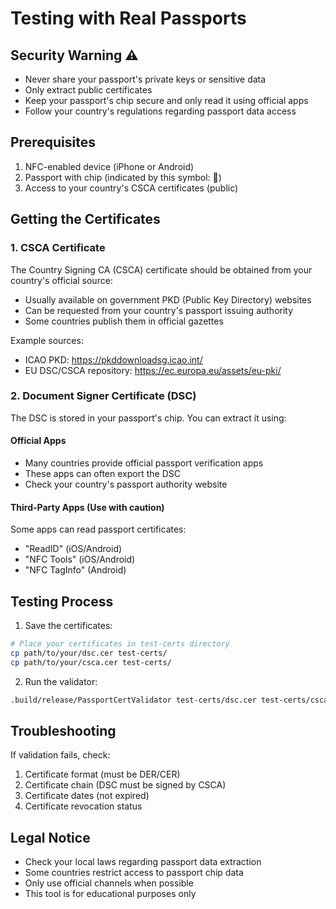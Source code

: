 # Testing with Real Passports

## Security Warning ⚠️

- Never share your passport's private keys or sensitive data
- Only extract public certificates
- Keep your passport's chip secure and only read it using official apps
- Follow your country's regulations regarding passport data access

## Prerequisites

1. NFC-enabled device (iPhone or Android)
2. Passport with chip (indicated by this symbol: 📘)
3. Access to your country's CSCA certificates (public)

## Getting the Certificates

### 1. CSCA Certificate

The Country Signing CA (CSCA) certificate should be obtained from your country's official source:

- Usually available on government PKD (Public Key Directory) websites
- Can be requested from your country's passport issuing authority
- Some countries publish them in official gazettes

Example sources:

- ICAO PKD: https://pkddownloadsg.icao.int/
- EU DSC/CSCA repository: https://ec.europa.eu/assets/eu-pki/

### 2. Document Signer Certificate (DSC)

The DSC is stored in your passport's chip. You can extract it using:

#### Official Apps

- Many countries provide official passport verification apps
- These apps can often export the DSC
- Check your country's passport authority website

#### Third-Party Apps (Use with caution)

Some apps can read passport certificates:

- "ReadID" (iOS/Android)
- "NFC Tools" (iOS/Android)
- "NFC TagInfo" (Android)

## Testing Process

1. Save the certificates:

```bash
# Place your certificates in test-certs directory
cp path/to/your/dsc.cer test-certs/
cp path/to/your/csca.cer test-certs/
```

2. Run the validator:

```bash
.build/release/PassportCertValidator test-certs/dsc.cer test-certs/csca.cer
```

## Troubleshooting

If validation fails, check:

1. Certificate format (must be DER/CER)
2. Certificate chain (DSC must be signed by CSCA)
3. Certificate dates (not expired)
4. Certificate revocation status

## Legal Notice

- Check your local laws regarding passport data extraction
- Some countries restrict access to passport chip data
- Only use official channels when possible
- This tool is for educational purposes only
